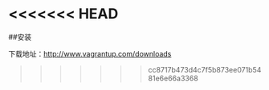 <<<<<<< HEAD
=======
##安装

下载地址：http://www.vagrantup.com/downloads

>>>>>>> cc8717b473d4c7f5b873ee071b5481e6e66a3368

